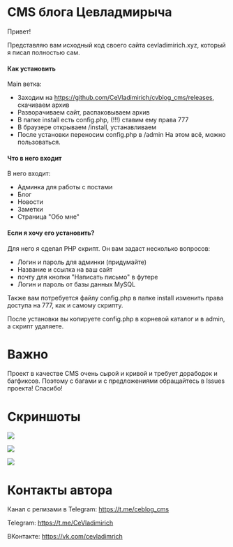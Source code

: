 # CMS блога Цевладмирыча
Привет!

Представляю вам исходный код своего сайта cevladimirich.xyz, который я писал полностью сам.
#### Как установить
Main ветка:
- Заходим на https://github.com/CeVladimirich/cvblog_cms/releases, скачиваем архив
- Разворачиваем сайт, распаковываем архив
- В папке install есть config.php, (!!!) ставим ему права 777
- В браузере открываем /install, устанавливаем
- После установки переносим config.php в /admin
На этом всё, можно пользоваться.
#### Что в него входит
В него входит:
- Админка для работы с постами
- Блог
- Новости
- Заметки
- Страница "Обо мне"
#### Если я хочу его установить?
Для него я сделал PHP скрипт. Он вам задаст несколько вопросов:
- Логин и пароль для админки (придумайте)
- Название и ссылка на ваш сайт
- почту для кнопки "Написать письмо" в футере
- Логин и пароль от базы данных MySQL

Также вам потребуется файлу config.php в папке install изменить права доступа на 777, как и самому скрипту.

После установки вы копируете config.php в корневой каталог и в admin, а скрипт удаляете.
# Важно
Проект в качестве CMS очень сырой и кривой и требует дорабодок и багфиксов. Поэтому с багами и с предложениями обращайтесь в Issues проекта! Спасибо!
# Скриншоты
![](http://cms.cevladimirich.ru/photo3.jpg)

![](http://cms.cevladimirich.ru/photo2.jpg)

![](http://cms.cevladimirich.ru/photo1.jpg)
# Контакты автора
Канал с релизами в Telegram: https://t.me/ceblog_cms

Telegram: https://t.me/CeVladimirich

ВКонтакте: https://vk.com/cevladimrich
